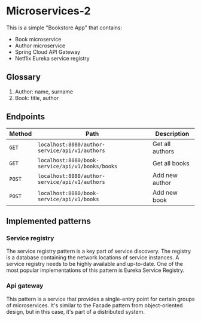 # Microservices-2
This is a simple "Bookstore App" that contains:
- Book microservice
- Author microservice
- Spring Cloud API Gateway
- Netflix Eureka service registry

## Glossary
1. Author: name, surname
2. Book: title, author

## Endpoints

| Method     | Path                                                 | Description     |
|------------|------------------------------------------------------|-----------------|
| ```GET```  | ```localhost:8080/author-service/api/v1/authors```   | Get all authors |
| ```GET```  | ```localhost:8080/book-service/api/v1/books/books``` | Get all books   |
| ```POST``` | ```localhost:8080/author-service/api/v1/authors```   | Add new author  |
| ```POST``` | ```localhost:8080/book-service/api/v1/books```       | Add new book    |

## Implemented patterns
### Service registry
The service registry pattern is a key part of service discovery. The registry is a database containing the network locations of service instances. A service registry needs to be highly available and up-to-date. One of the most popular implementations of this pattern is Eureka Service Registry.

### Api gateway
This pattern is a service that provides a single-entry point for certain groups of microservices. It's similar to the Facade pattern from object-oriented design, but in this case, it's part of a distributed system.

